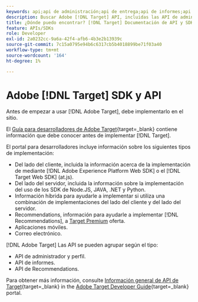 ```yaml
---
keywords: api;api de administración;api de entrega;api de informes;api de perfil
description: Buscar Adobe [!DNL Target] API, incluidas las API de administración, envío, creación de informes y perfil.
title: ¿Dónde puedo encontrar? [!DNL Target] Documentación de API y SDK
feature: APIs/SDKs
role: Developer
exl-id: 2a0232cc-9a6a-42f4-afb6-4b3e2b13939c
source-git-commit: 7c15a0795e94b6c6317cb5b4018899be71f03a40
workflow-type: tm+mt
source-wordcount: '164'
ht-degree: 1%

---
```


# Adobe [!DNL Target] SDK y API

Antes de empezar a usar [!DNL Adobe Target], debe implementarlo en el sitio.

El [Guía para desarrolladores de Adobe Target](https://experienceleague.corp.adobe.com/docs/target-dev/developer/overview.html){target=_blank} contiene información que debe conocer antes de implementar [!DNL Target].

El portal para desarrolladores incluye información sobre los siguientes tipos de implementación:

* Del lado del cliente, incluida la información acerca de la implementación de mediante [!DNL Adobe Experience Platform Web SDK] o el [!DNL Target Web SDK] (at.js).
* Del lado del servidor, incluida la información sobre la implementación del uso de los SDK de Node.JS, JAVA, .NET y Python.
* Información híbrida para ayudarle a implementar si utiliza una combinación de implementaciones del lado del cliente y del lado del servidor.
* Recommendations, información para ayudarle a implementar [!DNL Recommendations], a [Target Premium](/help/main/c-intro/intro.md#premium) oferta.
* Aplicaciones móviles.
* Correo electrónico.

[!DNL Adobe Target] Las API se pueden agrupar según el tipo:

* API de administrador y perfil.
* API de informes.
* API de Recommendations.

Para obtener más información, consulte [Información general de API de Target](https://experienceleague.corp.adobe.com/docs/target-dev/developer/administration/target-api-overview.html){target=_blank} in the [Adobe Target Developer Guide](https://experienceleague.corp.adobe.com/docs/target-dev/developer/overview.html){target=_blank} portal.
